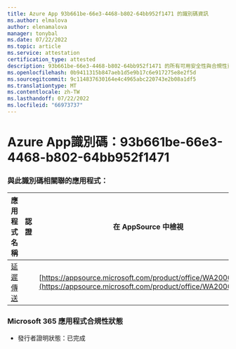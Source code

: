 ```yaml
---
title: Azure App 93b661be-66e3-4468-b802-64bb952f1471 的識別碼資訊
ms.author: elmalova
author: elenamalova
manager: tonybal
ms.date: 07/22/2022
ms.topic: article
ms.service: attestation
certification_type: attested
description: 93b661be-66e3-4468-b802-64bb952f1471 的所有可用安全性與合規性資訊。
ms.openlocfilehash: 0b9411315b847aeb1d5e9b17c6e917275e8e2f5d
ms.sourcegitcommit: 9c114837630164e4c4965abc220743e2b08a1df5
ms.translationtype: MT
ms.contentlocale: zh-TW
ms.lasthandoff: 07/22/2022
ms.locfileid: "66973737"
---
```

# <a name="azure-app-id-93b661be-66e3-4468-b802-64bb952f1471"></a>Azure App識別碼：93b661be-66e3-4468-b802-64bb952f1471


### <a name="apps-associated-with-this-id"></a>與此識別碼相關聯的應用程式：
| **應用程式名稱** | **認證** | **在 AppSource 中檢視** |
|--------------|---------------|-----------------------|
| [延遲傳送](../forward/WA200004301.md) |  | [https://appsource.microsoft.com/product/office/WA200004301](https://appsource.microsoft.com/product/office/WA200004301) |

### <a name="microsoft-365-app-compliance-status"></a>Microsoft 365 應用程式合規性狀態
- 發行者證明狀態：已完成
